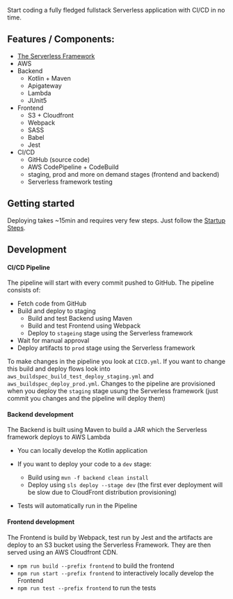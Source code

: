 Start coding a fully fledged fullstack Serverless application with CI/CD in no time.

## Features / Components:
* [The Serverless Framework](https://serverless.com)
* AWS
* Backend
   * Kotlin + Maven
   * Apigateway
   * Lambda
   * JUnit5
* Frontend
   * S3 + Cloudfront
   * Webpack
   * SASS
   * Babel
   * Jest
* CI/CD
   * GitHub (source code)
   * AWS CodePipeline + CodeBuild
   * staging, prod and more on demand stages (frontend and backend)    
   * Serverless framework testing

## Getting started

Deploying takes ~15min and requires very few steps. 
Just follow the [Startup Steps](docs/startup).

## Development

#### CI/CD Pipeline

The pipeline will start with every commit pushed to GitHub. The pipeline consists of:
* Fetch code from GitHub
* Build and deploy to staging
  * Build and test Backend using Maven
  * Build and test Frontend using Webpack
  * Deploy to `stageing` stage using the Serverless framework
* Wait for manual approval
* Deploy artifacts to `prod` stage using the Serverless framework

To make changes in the pipeline you look at `CICD.yml`. If you want to change this build and deploy 
flows look into `aws_buildspec_build_test_deploy_staging.yml` and `aws_buildspec_deploy_prod.yml`. 
Changes to the pipeline are provisioned when you deploy the `staging` stage usung the Serverless framework (just commit you changes and the pipeline will deploy them)

#### Backend development

The Backend is built using Maven to build a JAR which the Serverless framework 
deploys to AWS Lambda

* You can locally develop the Kotlin application
* If you want to deploy your code to a `dev` stage:
    * Build using `mvn -f backend clean install`
    * Deploy using `sls deploy --stage dev` (the first ever deployment will be slow due to CloudFront distribution provisioning)

* Tests will automatically run in the Pipeline   
   
#### Frontend development   

The Frontend is build by Webpack, test run by Jest and the artifacts are deploy to an S3 bucket using 
the Serverless Framework. They are then served using an AWS Cloudfront CDN.

* `npm run build --prefix frontend` to build the frontend
* `npm run start --prefix frontend` to interactively locally develop the Frontend
* `npm run test --prefix frontend` to run the tests
   


